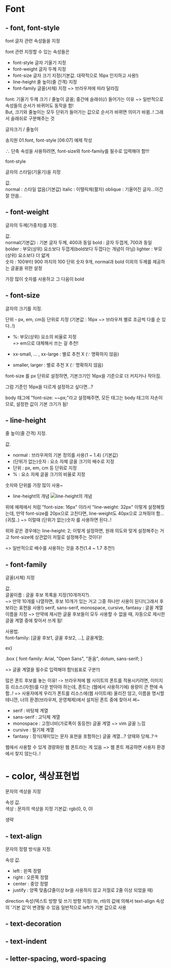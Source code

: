 # Font

## - font, font-style

font
글자 관련 속성들을 지정

font 관련 지정할 수 있는 속성들은

- font-style 글자 기울기 지정
- font-weight 글자 두께 지정
- font-size 글자 크기 지정(기본값. 대략적으로 16px 인지하고 사용!)
- line-height 줄 높이(줄 간격) 지정
- font-family 글꼴(서체) 지정 ~> 브라우져에 따라 달라짐

font: 기울기 두께 크기 / 줄높이 글꼴;
중간에 슬래쉬(/) 들어가는 이유
~> 일반적으로 속성들의 순서가 바뀌어도 동작을 함!  
But, 크기와 줄높이는 모두 단위가 들어가는 값으로 순서가 바뀌면 의미가 바뀜..! 그래서 슬래쉬로 구분해주는 것

글자크기 / 줄높이

송지원 01.font, font-style [06:07] 예제 작성

∴ 단축 속성을 사용하려면, font-size와 font-family를 필수로 입력해야 함!!!




font-style

글자의 스타일(기울기)을 지정

값.  
normal : 스타일 없음(기본값)
italic : 이탤릭체(활자)
oblique : 기울어진 글자...이건 잘 안씀..

## - font-weight

글자의 두께(가중치)를 지정. 

값.  
normal(기본값) : 기본 글자 두께, 400과 동일
bold : 글자 두껍게, 700과 동일
bolder : 부모(상위) 요소보다 두껍게(bold보다 두껍다는 개념이 아님)
lighter : 부모(상위) 요소보다 더 얇게  
숫자 : 100부터 900 까지의 100 단위 숫자 9개, normal과 bold 이외의 두께를 제공하는 글꼴을 위한 설정

가장 많이 숫자를 사용하고 그 다음이 bold


## - font-size

글자의 크기를 지정.  

단위 - px, em, cm등 단위로 지정 (기본값 : 16px ~> 브라우져 별로 조금씩 다를 순 있다..!)

- %: 부모(상위) 요소의 비율로 지정    
	=> em으로 대체해서 쓰는 걸 추천!

- xx-small, ... , xx-large : 별로 추천 X (∵ 명확하지 않음)

- smaller, larger : 별로 추천 X (∵ 명확하지 않음)

font-size 를 px 단위로 설정하면, 기본크기인 16px을 기준으로 더 커지거나 작아짐.

그럼 기준인 16px을 다르게 설정하고 싶다면...?

body 태그에  "font-size: ~~px;"라고 설정해주면, 
모든 태그는 body 태그의 자손이므로, 설정한 값이 기본 크기가 됨!

## - line-height

줄 높이(줄 간격) 지정.  

값. 
- normal : 브라우져의 기본 정의를 사용(1 ~ 1.4) (기본값)
- (단위가 없는)숫자 : 요소 자체 글꼴 크기의 배수로 지정
- 단위 : px, em, cm 등 단위로 지정
- % : 요소 자체 글꼴 크기의 비율로 지정

숫자와 단위를 가장 많이 사용~

- line-height의 개념
![line-height의 개념](https://user-images.githubusercontent.com/13375734/96130072-60198a00-0f32-11eb-91e8-9a2ea98a0674.jpg)


위에 예제에서 처럼 "font-size: 16px" 이라서 "line-weight: 32px" 이렇게 설정해줬는데,
만약 font-size를 20px으로 고친다면, line-weight도 40px으로 고쳐줘야 함...(귀찮..)
~> 이럴때 (단위가 없는)숫자 를 사용하면 된다..!

위와 같은 경우에는 line-height: 2; 이렇게 설정하면, 원래 의도와 맞게 설정해주는 거고 font-size에 상관없이 저절로 설정해주는 것이다!

=> 일반적으로 배수를 사용하는 것을 추천(1.4 ~ 1.7 추천!)

## - font-family
글꼴(서체) 지정

값.  
글꼴이름 : 글꼴 후보 목록을 지정(10개까지?).  
~> 만약 10개를 나열하면, 후보 10개가 있는 거고 그중 하나만 사용이 된다!(그래서 후보라는 표현을 사용!)
serif, sans-serif, monospace, cursive, fantasy : 글꼴 계열 이름을 지정
~> 만약에 제시한 글꼴 후보들이 모두 사용할 수 없을 때, 자동으로 제시한 글꼴 계열 중에 찾아서 쓰게 됨!


사용법.  
font-family: [글꼴 후보1, 글꼴 후보2, ...], 글꼴계열;

ex}

.box {
  font-family: Arial, "Open Sans", "돋움", dotum, sans-serif;
}

=> 글꼴 계열을 필수로 입력해야 함!(쉼표로 구분!!)

많은 폰트 후보를 놓는 이유!
-> 브라우져에 웹 사이트의 폰트를 적용시키려면, 이미지 등 리소스(자원)를 다운 받아야 하는데, 폰트는 (웹에서 사용하기에) 용량이 큰 편에 속함..!
=> 사용자에게 우리가 폰트를 리소스에(웹 사이트에) 올리진 않고, 이름을 명시할테니깐, 너의 환경(브라우져, 운영체제)에서 설치된 폰트 중에 찾아서 써~ 


- serif : 바탕체 계열
- sans-serif : 고딕체 계열
- monospace : 고정너비(가로폭이 동등한) 글꼴 계열 ~> vim 글꼴 느낌
- cursive : 필기체 계열
- fantasy : 장식(재미있는 문자 표현을 포함하는) 글꼴 계열...? 양재와 당체..?ㅋ

웹에서 사용할 수 있게 경량화된 웹 폰트라는 게 있음
~> 웹 폰트 제공하면 사용자 환경에서 찾지 않는다..!


# - color, 색상표현법
문자의 색상을 지정

속성 값.  
색상 : 문자의 색상을 지정 기본값: rgb(0, 0, 0)

생략

## - text-align

문자의 정렬 방식을 지정.  

속성 값.  
- left : 왼쪽 정렬
- right : 오른쪽 정렬
- center : 중앙 정렬
- justify : 양쪽 맞춤(2줄이상 br을 사용하지 않고 저절로 2줄 이상 되었을 때)

direction 속성(텍스트 방향 및 쓰기 방향 지정/ ltr, rtl)의 값에 의해서 text-align 속성의 '기본 값'이 변경될 수 있음
일반적으로 left가 기본 값으로 사용


## - text-decoration


## - text-indent



## - letter-spacing, word-spacing




